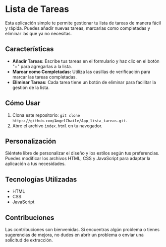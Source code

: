 # Lista de Tareas

Esta aplicación simple te permite gestionar tu lista de tareas de manera fácil y rápida. Puedes añadir nuevas tareas, marcarlas como completadas y eliminar las que ya no necesitas.


## Características

- **Añadir Tareas:** Escribe tus tareas en el formulario y haz clic en el botón "+" para agregarlas a la lista.
- **Marcar como Completadas:** Utiliza las casillas de verificación para marcar las tareas completadas.
- **Eliminar Tareas:** Cada tarea tiene un botón de eliminar para facilitar la gestión de la lista.

## Cómo Usar

1. Clona este repositorio: `git clone https://github.com/AngelChaile/App_lista_tareas.git`.
2. Abre el archivo `index.html` en tu navegador.

## Personalización

Siéntete libre de personalizar el diseño y los estilos según tus preferencias. Puedes modificar los archivos HTML, CSS y JavaScript para adaptar la aplicación a tus necesidades.

## Tecnologías Utilizadas

- HTML
- CSS
- JavaScript

## Contribuciones

Las contribuciones son bienvenidas. Si encuentras algún problema o tienes sugerencias de mejora, no dudes en abrir un problema o enviar una solicitud de extracción.
